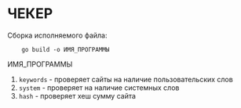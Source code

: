 ЧЕКЕР
=====

Сборка исполняемого файла:
```
    go build -o ИМЯ_ПРОГРАММЫ
```

ИМЯ_ПРОГРАММЫ

1. `keywords` - проверяет сайты на наличие пользовательских слов
2. `system` - проверяет на наличие системных слов
3. `hash` - проверяет хеш сумму сайта